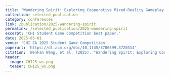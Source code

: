 ```yaml
---
title: "Wandering Spirit: Exploring Cooperative Mixed-Reality Gameplay with Shared Physical Props"
collection: selected_publication
category: conferences
link: /publication/2025-wandering-spirit
permalink: /selected_publication/2025-wandering-spirit
excerpt: 'CHI Student Game Competition best paper.'
date: 2025-05-01
venue: 'CHI EA 2025 Student Game Competition'
paperurl: 'https://dl.acm.org/doi/10.1145/3706599.3720314'
citation: 'WenFan Wang, et al. (2025). "Wandering Spirit: Exploring Cooperative Mixed-Reality Gameplay with Shared Physical Props." <i>CHI EA 2025 Student Game Competition</i>.'
header:
  image: CHI25_ws.png
  teaser: CHI25_ws.png
---
```

